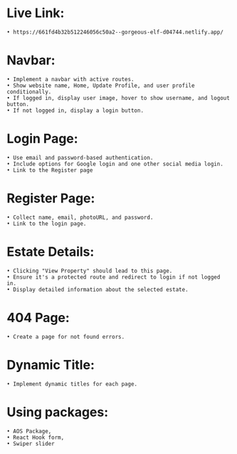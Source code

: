 # Live Link: 
    • https://661fd4b32b512246056c50a2--gorgeous-elf-d04744.netlify.app/


# Navbar:

    • Implement a navbar with active routes.
    • Show website name, Home, Update Profile, and user profile conditionally.
    • If logged in, display user image, hover to show username, and logout button.
    • If not logged in, display a login button.

# Login Page:

    • Use email and password-based authentication.
    • Include options for Google login and one other social media login.
    • Link to the Register page

# Register Page:

    • Collect name, email, photoURL, and password.
    • Link to the login page.

# Estate Details:

    • Clicking "View Property" should lead to this page.
    • Ensure it's a protected route and redirect to login if not logged in.
    • Display detailed information about the selected estate.

# 404 Page:

    • Create a page for not found errors.

# Dynamic Title:

    • Implement dynamic titles for each page.

# Using packages:

    • AOS Package,
    • React Hook form,
    • Swiper slider
